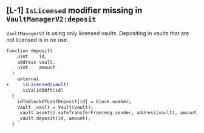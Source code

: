 ## [L-1] `IsLicensed` modifier missing  in `VaultManagerV2:deposit` 

`VaultManagerV2` is using only licensed vaults. Depositing in vaults that are not licensed is in no use.

```diff
function deposit(
    uint    id,
    address vault,
    uint    amount
  ) 
    external 
+     isLicensed(vault)
      isValidDNft(id)
  {
    idToBlockOfLastDeposit[id] = block.number;
    Vault _vault = Vault(vault);
    _vault.asset().safeTransferFrom(msg.sender, address(vault), amount);
    _vault.deposit(id, amount);
  }
```